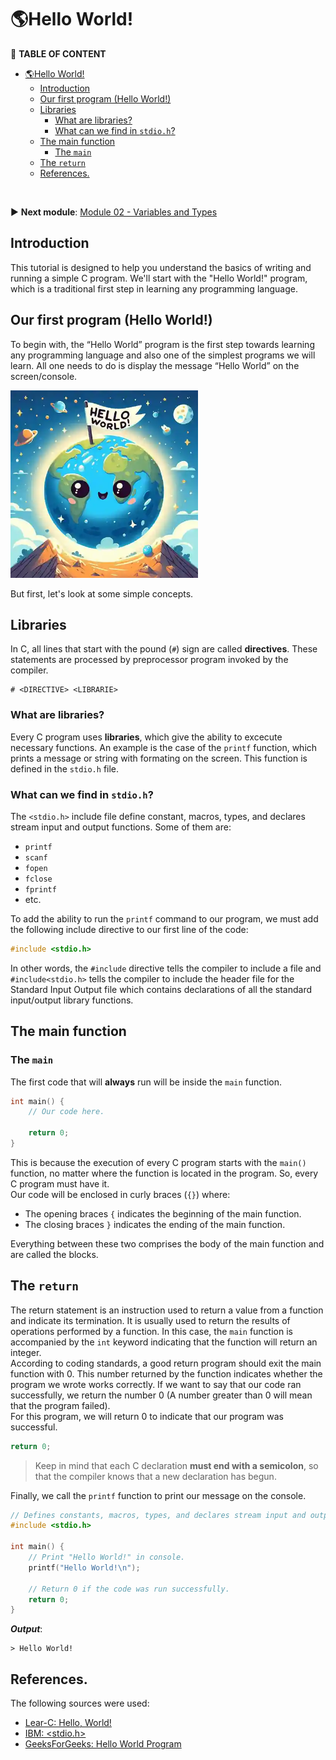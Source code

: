 # 🌎Hello World!
📖 **TABLE OF CONTENT**
- [🌎Hello World!](#hello-world)
	- [Introduction](#introduction)
	- [Our first program (Hello World!)](#our-first-program-hello-world)
	- [Libraries](#libraries)
		- [What are libraries?](#what-are-libraries)
		- [What can we find in `stdio.h`?](#what-can-we-find-in-stdioh)
	- [The main function](#the-main-function)
		- [The `main`](#the-main)
	- [The `return`](#the-return)
	- [References.](#references)

<br>

▶ **Next module**: [Module 02 - Variables and Types](https://github.com/JoshuaMorales99/LearnC/tree/main/02-VariablesAndTypes/en)

## Introduction
This tutorial is designed to help you understand the basics of writing and running a simple C program. We'll start with the "Hello World!" program, which is a traditional first step in learning any programming language.

## Our first program (Hello World!)
To begin with, the “Hello World” program is the first step towards learning any programming language and also one of the simplest programs we will learn. All one needs to do is display the message “Hello World” on the screen/console.

<img src="./assets/HelloWorld.webp" alt="Planet earth with little sign" width=300px/>

But first, let's look at some simple concepts.

## Libraries
In C, all lines that start with the pound (`#`) sign are called **directives**. These statements are processed by preprocessor program invoked by the compiler.
```
# <DIRECTIVE> <LIBRARIE>
```

### What are libraries?
Every C program uses **libraries**, which give the ability to excecute necessary functions. An example is the case of the `printf` function, which prints a message or string with formating on the screen. This function is defined in the `stdio.h` file.

### What can we find in `stdio.h`?
The `<stdio.h>` include file define constant, macros, types, and declares stream input and output functions. Some of them are:
- `printf`
- `scanf`
- `fopen`
- `fclose`
- `fprintf`
- etc.

To add the ability to run the `printf` command to our program, we must add the following include directive to our first line of the code:
```c
#include <stdio.h>
```
In other words, the `#include` directive tells the compiler to include a file and `#include<stdio.h>` tells the compiler to include the header file for the Standard Input Output file which contains declarations of all the standard input/output library functions.

## The main function
### The `main`
The first code that will **always** run will be inside the `main` function.
```c
int main() {
    // Our code here.

	return 0;
}
```
This is because the execution of every C program starts with the `main()` function, no matter where the function is located in the program. So, every C program must have it.<br>
Our code will be enclosed in curly braces (`{}`) where:
- The opening braces `{` indicates the beginning of the main function.
- The closing braces `}` indicates the ending of the main function.

Everything between these two comprises the body of the main function and are called the blocks.

## The `return`
The return statement is an instruction used to return a value from a function and indicate its termination. It is usually used to return the results of operations performed by a function. In this case, the `main` function is accompanied by the `int` keyword indicating that the function will return an integer.<br>
According to coding standards, a good return program should exit the main function with 0. This number returned by the function indicates whether the program we wrote works correctly. If we want to say that our code ran successfully, we return the number 0 (A number greater than 0 will mean that the program failed).<br>
For this program, we will return 0 to indicate that our program was successful.
```c
return 0;
```

> Keep in mind that each C declaration **must end with a semicolon**, so that the compiler knows that a new declaration has begun.

Finally, we call the `printf` function to print our message on the console.
```c
// Defines constants, macros, types, and declares stream input and output functions.
#include <stdio.h>

int main() {
    // Print "Hello World!" in console.
    printf("Hello World!\n");

    // Return 0 if the code was run successfully.
    return 0;
}
```
***Output***:
```
> Hello World!
```

## References.
The following sources were used:
- [Lear-C: Hello, World!](https://www.learn-c.org/en/Hello%2C_World%21)
- [IBM: <stdio.h>](https://www.ibm.com/docs/en/i/7.5?topic=files-stdioh)
- [GeeksForGeeks: Hello World Program](https://www.geeksforgeeks.org/c-hello-world-program/?ref=lbp)